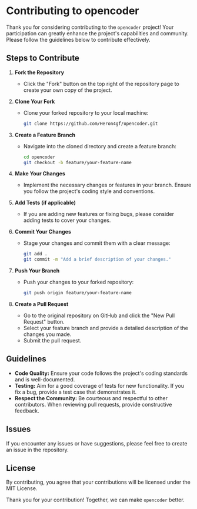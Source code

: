 # Contributing to opencoder

Thank you for considering contributing to the `opencoder` project! Your participation can greatly enhance the project's capabilities and community. Please follow the guidelines below to contribute effectively.

## Steps to Contribute

1. **Fork the Repository**
   - Click the "Fork" button on the top right of the repository page to create your own copy of the project.

2. **Clone Your Fork**
   - Clone your forked repository to your local machine:
     ```bash
     git clone https://github.com/Heron4gf/opencoder.git
     ```

3. **Create a Feature Branch**
   - Navigate into the cloned directory and create a feature branch:
     ```bash
     cd opencoder
     git checkout -b feature/your-feature-name
     ```

4. **Make Your Changes**
   - Implement the necessary changes or features in your branch. Ensure you follow the project's coding style and conventions.

5. **Add Tests (if applicable)**
   - If you are adding new features or fixing bugs, please consider adding tests to cover your changes.

6. **Commit Your Changes**
   - Stage your changes and commit them with a clear message:
     ```bash
     git add .
     git commit -m "Add a brief description of your changes."
     ```

7. **Push Your Branch**
   - Push your changes to your forked repository:
     ```bash
     git push origin feature/your-feature-name
     ```

8. **Create a Pull Request**
   - Go to the original repository on GitHub and click the "New Pull Request" button.
   - Select your feature branch and provide a detailed description of the changes you made.
   - Submit the pull request.

## Guidelines

- **Code Quality:** Ensure your code follows the project's coding standards and is well-documented.
- **Testing:** Aim for a good coverage of tests for new functionality. If you fix a bug, provide a test case that demonstrates it.
- **Respect the Community:** Be courteous and respectful to other contributors. When reviewing pull requests, provide constructive feedback.

## Issues

If you encounter any issues or have suggestions, please feel free to create an issue in the repository.

## License

By contributing, you agree that your contributions will be licensed under the MIT License.

Thank you for your contribution! Together, we can make `opencoder` better.